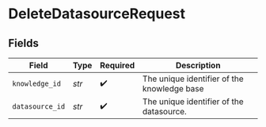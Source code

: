 # DeleteDatasourceRequest


## Fields

| Field                                       | Type                                        | Required                                    | Description                                 |
| ------------------------------------------- | ------------------------------------------- | ------------------------------------------- | ------------------------------------------- |
| `knowledge_id`                              | *str*                                       | :heavy_check_mark:                          | The unique identifier of the knowledge base |
| `datasource_id`                             | *str*                                       | :heavy_check_mark:                          | The unique identifier of the datasource.    |